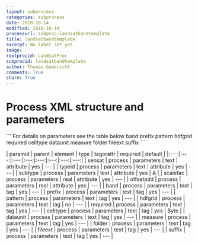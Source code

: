 ```yaml
---
layout: subprocess
categories: subprocess
date: 2018-10-14
modified: 2018-10-14
processurl: subproc-landsatbandtemplate
title: landsatbandtemplate
excerpt: No label set yet.
image: 
rootprocid: LandsatProc
subprocid: landsatbandtemplate
author: Thomas Gumbricht
comments: True
share: True
---
```


<h1 class='foot-description'>Process XML structure and parameters</h1>
```
For details on parameters see the table below
<?xml version="1.0" ?>
<process>
  <!--Generated from python-->
  <userproj plotid="yourplotid" projectid="yourprojectid" siteid="yoursiteid" system="systemid" tractid="yourtractid" userid="youruserid"/>
  <period endday="DD" endmonth="MM" endyear="YYYY" seasonendday="DD" seasonendmonth="MM" seasonstartday="DD" seasonstartmonth="MM" startday="DD" startmonth="MM" startyear="YYYY" timestep="timestep"/>
  <parameters offsetadd="xyz.abc" scalefac="xyz.abc" sensat="txtstring" subtype="txtstring" typeid="txtstring">
    <band>band</band>
    <prefix>prefix</prefix>
    <pattern>pattern</pattern>
    <hdfgrid>hdfgrid</hdfgrid>
    <required>required</required>
    <celltype>celltype</celltype>
    <dataunit>dataunit</dataunit>
    <measure>measure</measure>
    <folder>folder</folder>
    <fileext>fileext</fileext>
    <suffix>suffix</suffix>
  </parameters>
</process>
```

| paramid | parent | element | type | tagorattr | required | default |
|:---:|:---:|:---:|:---:|:---:|:---:|:---:|:---:|
| sensat | process | parameters | text | attribute | yes | --- |
| typeid | process | parameters | text | attribute | yes | --- |
| subtype | process | parameters | text | attribute | yes | A |
| scalefac | process | parameters | real | attribute | yes | --- |
| offsetadd | process | parameters | real | attribute | yes | --- |
| band | process | parameters | text | tag | yes | --- |
| prefix | process | parameters | text | tag | yes | --- |
| pattern | process | parameters | text | tag | yes | --- |
| hdfgrid | process | parameters | text | tag | no | --- |
| required | process | parameters | text | tag | yes | --- |
| celltype | process | parameters | text | tag | yes | Byte |
| dataunit | process | parameters | text | tag | yes | --- |
| measure | process | parameters | text | tag | yes | --- |
| folder | process | parameters | text | tag | yes | --- |
| fileext | process | parameters | text | tag | yes | --- |
| suffix | process | parameters | text | tag | yes | --- |

